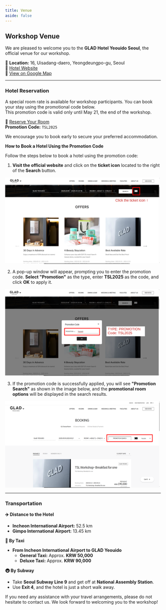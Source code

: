 ```yaml
---
title: Venue
aside: false
---
```



## Workshop Venue  

We are pleased to welcome you to the **GLAD Hotel Yeouido Seoul**, the official venue for our workshop.  

📍 **Location:** 16, Uisadang-daero, Yeongdeungpo-gu, Seoul  
🔗 [Hotel Website](https://www.glad-hotels.com/yeouido/index.do?locale=en)  
📍 [View on Google Map](https://maps.app.goo.gl/YHT8KQnnpna6hvMw5)  

---

### Hotel Reservation  

A special room rate is available for workshop participants. You can book your stay using the promotional code below.  
This promotion code is valid only until May 21, the end of the workshop.

🔗 [Reserve Your Room](https://www.glad-hotels.com/yeouido/index.do)  
**Promotion Code:** `TSL2025`  

We encourage you to book early to secure your preferred accommodation.  


**How to Book a Hotel Using the Promotion Code**

Follow the steps below to book a hotel using the promotion code:

1. **Visit the official website** and click on the **ticket icon** located to the right of the **Search** button.   
<!-- ![Step 1: Visit Website](reservation1.png) -->

<img src="/assets/reservation1.png" alt="Step 1: Visit Website" width="500">


2. A pop-up window will appear, prompting you to enter the promotion code.  **Select "Promotion"** as the type, enter **TSL2025** as the code, and click **OK** to apply it.  
<!-- ![Step 2: Enter Promotion Code](reservation2.png) -->

<img src="/assets/reservation2.png" alt="Step 2: Enter Promotion Code" width="500">


3. If the promotion code is successfully applied, you will see **"Promotion Search"** as shown in the image below, and the **promotional room options** will be displayed in the search results.
<!-- ![Step 3: Promotion Applied](reservation3.png) -->

<img src="/assets/reservation3.png" alt="Step 3: Promotion Applied" width="500">



---

### Transportation  


**✈️ Distance to the Hotel**  
- **Incheon International Airport:** 52.5 km  
- **Gimpo International Airport:** 13.45 km  

**🚕 By Taxi**
- **From Incheon International Airport to GLAD Yeouido**  
  - **General Taxi:** Approx. **KRW 50,000**  
  - **Deluxe Taxi:** Approx. **KRW 90,000**  

**🚇 By Subway**  
- Take **Seoul Subway Line 9** and get off at **National Assembly Station**.  
- Use **Exit 4**, and the hotel is just a short walk away.  

If you need any assistance with your travel arrangements, please do not hesitate to contact us. We look forward to welcoming you to the workshop!  

